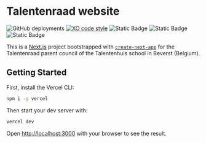 # Talentenraad website

![GitHub deployments](https://img.shields.io/github/deployments/tmttn/talentenraad/production?style=flat&logo=vercel&label=Vercel)
[![XO code style](https://shields.io/badge/code_style-5ed9c7?style=flat&logo=xo&labelColor=gray&logoSize=auto&logoWidth=20)](https://github.com/xojs/xo)
![Static Badge](https://img.shields.io/badge/Next.js-000?style=flat&logo=next.js)
![Static Badge](https://img.shields.io/badge/Formspree-c10c21?style=flat&logo=formspree)
![Static Badge](https://img.shields.io/badge/tailwindcss-0F172A?style=flat&logo=tailwindcss)


This is a [Next.js](https://nextjs.org/) project bootstrapped with [`create-next-app`](https://github.com/vercel/next.js/tree/canary/packages/create-next-app) for the Talentenraad parent council of the Talentenhuis school in Beverst (Belgium).

## Getting Started

First, install the Vercel CLI:

```bash
npm i -g vercel
```

Then start your dev server with:

```bash
vercel dev
```

Open [http://localhost:3000](http://localhost:3000) with your browser to see the result.
